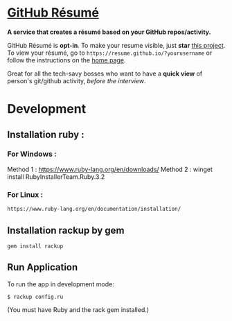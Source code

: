 # [GitHub Résumé](https://resume.github.io/)

**A service that creates a résumé based on your GitHub repos/activity.**

GitHub Résumé is **opt-in**. To make your resume visible, just **star** [this project](https://github.com/resume/resume.github.com). To view your résumé, go to `https://resume.github.io/?yourusername` or follow the instructions on the [home page](https://resume.github.io/).

Great for all the tech-savy bosses who want to have a **quick view** of person's git/github activity, _before the interview_.

# Development
## Installation ruby :
### For Windows :
Method 1 :
    https://www.ruby-lang.org/en/downloads/
Method 2 :
    winget install RubyInstallerTeam.Ruby.3.2
### For Linux :
    https://www.ruby-lang.org/en/documentation/installation/
## Installation rackup by gem
    gem install rackup
## Run Application
To run the app in development mode:

    $ rackup config.ru

(You must have Ruby and the rack gem installed.)
